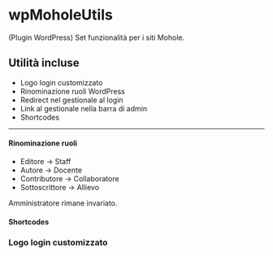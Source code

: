 wpMoholeUtils
=============

(Plugin WordPress) Set funzionalità per i siti Mohole.

## Utilità incluse

* Logo login customizzato
* Rinominazione ruoli WordPress
* Redirect nel gestionale al login
* Link al gestionale nella barra di admin
* Shortcodes

***

#### Rinominazione ruoli
* Editore -> Staff
* Autore -> Docente
* Contributore -> Collaboratore
* Sottoscrittore -> Allievo

Amministratore rimane invariato.

#### Shortcodes

### Logo login customizzato
